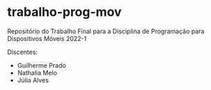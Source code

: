 # trabalho-prog-mov

Repositório do Trabalho Final para a Disciplina de Programação para Dispositivos Móveis 2022-1

Discentes:

- Guilherme Prado
- Nathalia Melo
- Júlia Alves 
